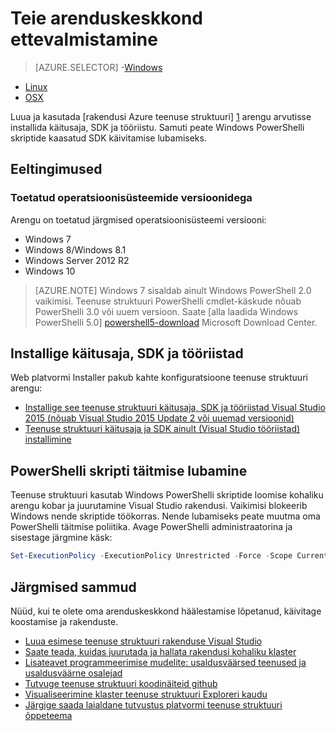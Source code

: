 <properties
   pageTitle="Häälestada oma arenduskeskkond | Microsoft Azure'i"
   description="Installige käitusaja, SDK ja tööriistad ja loomine kohaliku arengu kobar. Pärast selle setup, saab luua rakendusi valmis."
   services="service-fabric"
   documentationCenter=".net"
   authors="rwike77"
   manager="timlt"
   editor=""/>

<tags
   ms.service="service-fabric"
   ms.devlang="dotNet"
   ms.topic="get-started-article"
   ms.tgt_pltfrm="NA"
   ms.workload="NA"
   ms.date="10/26/2016"
   ms.author="ryanwi"/>

# <a name="prepare-your-development-environment"></a>Teie arenduskeskkond ettevalmistamine

> [AZURE.SELECTOR]
-[Windows](service-fabric-get-started.md)
- [Linux](service-fabric-get-started-linux.md)
- [OSX](service-fabric-get-started-mac.md)

 Luua ja kasutada [rakendusi Azure teenuse struktuuri] [ 1] arengu arvutisse installida käitusaja, SDK ja tööriistu. Samuti peate Windows PowerShelli skriptide kaasatud SDK käivitamise lubamiseks.

## <a name="prerequisites"></a>Eeltingimused
### <a name="supported-operating-system-versions"></a>Toetatud operatsioonisüsteemide versioonidega
Arengu on toetatud järgmised operatsioonisüsteemi versiooni:

- Windows 7
- Windows 8/Windows 8.1
- Windows Server 2012 R2
- Windows 10

>[AZURE.NOTE] Windows 7 sisaldab ainult Windows PowerShell 2.0 vaikimisi. Teenuse struktuuri PowerShelli cmdlet-käskude nõuab PowerShelli 3.0 või uuem versioon. Saate [alla laadida Windows PowerShelli 5.0] [ powershell5-download] Microsoft Download Center.

## <a name="install-the-runtime-sdk-and-tools"></a>Installige käitusaja, SDK ja tööriistad

Web platvormi Installer pakub kahte konfiguratsioone teenuse struktuuri arengu:

- [Installige see teenuse struktuuri käitusaja, SDK ja tööriistad Visual Studio 2015 (nõuab Visual Studio 2015 Update 2 või uuemad versioonid)][full-bundle-vs2015]
- [Teenuse struktuuri käitusaja ja SDK ainult (Visual Studio tööriistad) installimine][core-sdk]

## <a name="enable-powershell-script-execution"></a>PowerShelli skripti täitmise lubamine

Teenuse struktuuri kasutab Windows PowerShelli skriptide loomise kohaliku arengu kobar ja juurutamine Visual Studio rakendusi. Vaikimisi blokeerib Windows nende skriptide töökorras. Nende lubamiseks peate muutma oma PowerShelli täitmise poliitika. Avage PowerShelli administraatorina ja sisestage järgmine käsk:

```powershell
Set-ExecutionPolicy -ExecutionPolicy Unrestricted -Force -Scope CurrentUser
```

## <a name="next-steps"></a>Järgmised sammud
Nüüd, kui te olete oma arenduskeskkond häälestamise lõpetanud, käivitage koostamise ja rakenduste.

- [Luua esimese teenuse struktuuri rakenduse Visual Studio](service-fabric-create-your-first-application-in-visual-studio.md)
- [Saate teada, kuidas juurutada ja hallata rakendusi kohaliku klaster](service-fabric-get-started-with-a-local-cluster.md)
- [Lisateavet programmeerimise mudelite: usaldusväärsed teenused ja usaldusväärne osalejad](service-fabric-choose-framework.md)
- [Tutvuge teenuse struktuuri koodinäiteid github](https://aka.ms/servicefabricsamples)
- [Visualiseerimine klaster teenuse struktuuri Exploreri kaudu](service-fabric-visualizing-your-cluster.md)
- [Järgige saada laialdane tutvustus platvormi teenuse struktuuri õppeteema](https://azure.microsoft.com/documentation/learning-paths/service-fabric/)

[1]: http://azure.microsoft.com/en-us/campaigns/service-fabric/ "Teenuse struktuuri turunduskampaania leht"
[2]: http://go.microsoft.com/fwlink/?LinkId=517106 "VS RC"
[full-bundle-vs2015]:http://www.microsoft.com/web/handlers/webpi.ashx?command=getinstallerredirect&appid=MicrosoftAzure-ServiceFabric-VS2015 "VS 2015 WebPI link"
[full-bundle-dev15]:http://www.microsoft.com/web/handlers/webpi.ashx?command=getinstallerredirect&appid=MicrosoftAzure-ServiceFabric-Dev15 "Dev15 WebPI link"
[core-sdk]:http://www.microsoft.com/web/handlers/webpi.ashx?command=getinstallerredirect&appid=MicrosoftAzure-ServiceFabric-CoreSDK "Core SDK WebPI link"
[powershell5-download]:https://www.microsoft.com/en-us/download/details.aspx?id=50395
